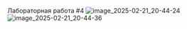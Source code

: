 Лабораторная работа #4
![image_2025-02-21_20-44-24](https://github.com/user-attachments/assets/34c07e90-76c4-454e-ba2d-de53342a0cb1)
![image_2025-02-21_20-44-36](https://github.com/user-attachments/assets/64635e2d-736e-48b2-887d-9e3a73e54692)

